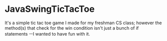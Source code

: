 # JavaSwingTicTacToe
It's a simple tic tac toe game I made for my freshman CS class; however the method(s) that check for the win condition isn't just a bunch of if statements
ㅡI wanted to have fun with it.
